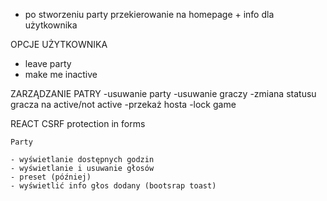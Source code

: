 - po stworzeniu party przekierowanie na homepage + info dla użytkownika

OPCJE UŻYTKOWNIKA
- leave party
- make me inactive


ZARZĄDZANIE PATRY
-usuwanie party
-usuwanie graczy
-zmiana statusu gracza na active/not active
-przekaż hosta
-lock game


REACT
CSRF protection in forms

    Party

    - wyświetlanie dostępnych godzin
    - wyświetlanie i usuwanie głosów
    - preset (później)
    - wyświetlić info głos dodany (bootsrap toast)





